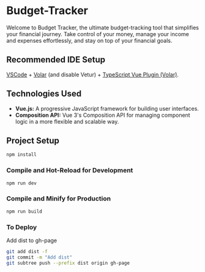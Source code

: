 # Budget-Tracker

Welcome to Budget Tracker, the ultimate budget-tracking tool that simplifies your financial journey. Take control of your money, manage your income and expenses effortlessly, and stay on top of your financial goals.

## Recommended IDE Setup

[VSCode](https://code.visualstudio.com/) + [Volar](https://marketplace.visualstudio.com/items?itemName=Vue.volar) (and disable Vetur) + [TypeScript Vue Plugin (Volar)](https://marketplace.visualstudio.com/items?itemName=Vue.vscode-typescript-vue-plugin).

## Technologies Used

- **Vue.js:** A progressive JavaScript framework for building user interfaces.
- **Composition API:** Vue 3's Composition API for managing component logic in a more flexible and scalable way.

## Project Setup

```sh
npm install
```

### Compile and Hot-Reload for Development

```sh
npm run dev
```

### Compile and Minify for Production

```sh
npm run build
```
### To Deploy

Add dist to gh-page 
```sh
git add dist -f
git commit -m "Add dist"
git subtree push --prefix dist origin gh-page
```

